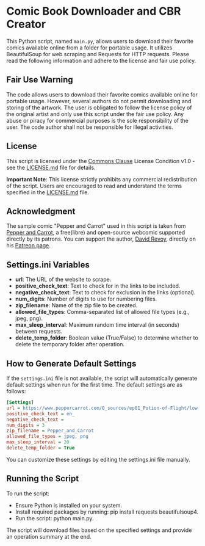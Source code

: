 # Comic Book Downloader and CBR Creator

This Python script, named `main.py`, allows users to download their favorite comics available online from a folder for portable usage. It utilizes BeautifulSoup for web scraping and Requests for HTTP requests. Please read the following information and adhere to the license and fair use policy.

## Fair Use Warning

The code allows users to download their favorite comics available online for portable usage. However, several authors do not permit downloading and storing of the artwork. The user is obligated to follow the license policy of the original artist and only use this script under the fair use policy. Any abuse or piracy for commercial purposes is the sole responsibility of the user. The code author shall not be responsible for illegal activities.

## License

This script is licensed under the [Commons Clause](https://commonsclause.com/) License Condition v1.0 - see the [LICENSE.md](LICENSE.md) file for details.

**Important Note**: This license strictly prohibits any commercial redistribution of the script. Users are encouraged to read and understand the terms specified in the [LICENSE.md](LICENSE.md) file.

## Acknowledgment

The sample comic "Pepper and Carrot" used in this script is taken from [Pepper and Carrot](https://www.peppercarrot.com/), a free(libre) and open-source webcomic supported directly by its patrons. You can support the author, [David Revoy](https://www.davidrevoy.com/), directly on his [Patreon page](https://www.patreon.com/join/davidrevoy).



## Settings.ini Variables

- **url**: The URL of the website to scrape.
- **positive_check_text**: Text to check for in the links to be included.
- **negative_check_text**: Text to check for exclusion in the links (optional).
- **num_digits**: Number of digits to use for numbering files.
- **zip_filename**: Name of the zip file to be created.
- **allowed_file_types**: Comma-separated list of allowed file types (e.g., jpeg, png).
- **max_sleep_interval**: Maximum random time interval (in seconds) between requests.
- **delete_temp_folder**: Boolean value (True/False) to determine whether to delete the temporary folder after operation.

## How to Generate Default Settings

If the `settings.ini` file is not available, the script will automatically generate default settings when run for the first time. The default settings are as follows:

```ini
[Settings]
url = https://www.peppercarrot.com/0_sources/ep01_Potion-of-Flight/low-res/
positive_check_text = en_
negative_check_text = 
num_digits = 3
zip_filename = Pepper_and_Carrot
allowed_file_types = jpeg, png
max_sleep_interval = 20
delete_temp_folder = True
```

You can customize these settings by editing the settings.ini file manually.

## Running the Script

To run the script:

* Ensure Python is installed on your system.
* Install required packages by running: pip install requests beautifulsoup4.
* Run the script: python main.py.

The script will download files based on the specified settings and provide an operation summary at the end.

